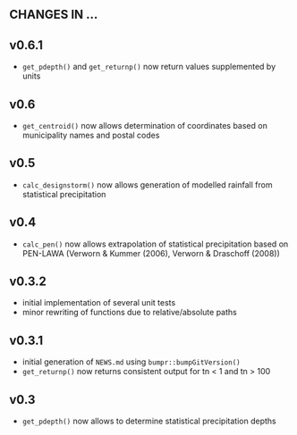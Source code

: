 ## CHANGES IN ... 

## v0.6.1

* `get_pdepth()` and `get_returnp()` now return values supplemented by units

## v0.6

* `get_centroid()` now allows determination of coordinates based on municipality names and postal codes

## v0.5

* `calc_designstorm()` now allows generation of modelled rainfall from statistical precipitation

## v0.4

* `calc_pen()` now allows extrapolation of statistical precipitation based on PEN-LAWA (Verworn & Kummer (2006), Verworn & Draschoff (2008))

## v0.3.2

* initial implementation of several unit tests
* minor rewriting of functions due to relative/absolute paths

## v0.3.1

* initial generation of `NEWS.md` using `bumpr::bumpGitVersion()`
* `get_returnp()` now returns consistent output for tn < 1 and tn > 100

## v0.3

* `get_pdepth()` now allows to determine statistical precipitation depths

